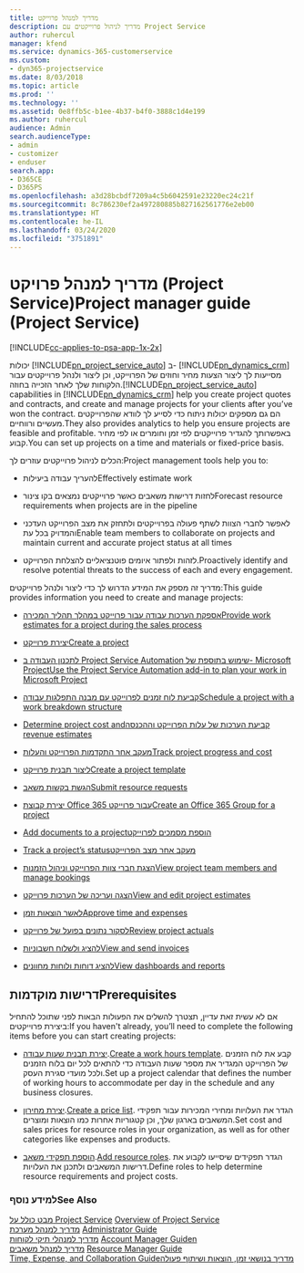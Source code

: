 ```yaml
---
title: מדריך למנהל פרוייקט
description: מדריך לניהול פרוייקטים עם Project Service
author: ruhercul
manager: kfend
ms.service: dynamics-365-customerservice
ms.custom:
- dyn365-projectservice
ms.date: 8/03/2018
ms.topic: article
ms.prod: ''
ms.technology: ''
ms.assetid: 0e8ffb5c-b1ee-4b37-b4f0-3888c1d4e199
ms.author: ruhercul
audience: Admin
search.audienceType:
- admin
- customizer
- enduser
search.app:
- D365CE
- D365PS
ms.openlocfilehash: a3d28bcbdf7209a4c5b6042591e23220ec24c21f
ms.sourcegitcommit: 8c786230ef2a497280885b827162561776e2eb00
ms.translationtype: HT
ms.contentlocale: he-IL
ms.lasthandoff: 03/24/2020
ms.locfileid: "3751891"
---
```

# <a name="project-manager-guide-project-service"></a><span data-ttu-id="762bb-103">מדריך למנהל פרויקט (Project Service)</span><span class="sxs-lookup"><span data-stu-id="762bb-103">Project manager guide (Project Service)</span></span>

[!INCLUDE[cc-applies-to-psa-app-1x-2x](../includes/cc-applies-to-psa-app-1x-2x.md)]

<span data-ttu-id="762bb-104">יכולות [!INCLUDE[pn_project_service_auto](../includes/pn-project-service-auto.md)] ב- [!INCLUDE[pn_dynamics_crm](../includes/pn-dynamics-crm.md)] מסייעות לך ליצור הצעות מחיר וחוזים של הפרוייקט, וכן ליצור ולנהל פרוייקטים עבור הלקוחות שלך לאחר הזכייה בחוזה.</span><span class="sxs-lookup"><span data-stu-id="762bb-104">[!INCLUDE[pn_project_service_auto](../includes/pn-project-service-auto.md)] capabilities in [!INCLUDE[pn_dynamics_crm](../includes/pn-dynamics-crm.md)] help you create project quotes and contracts, and create and manage projects for your clients after you’ve won the contract.</span></span> <span data-ttu-id="762bb-105">הם גם מספקים יכולות ניתוח כדי לסייע לך לוודא שהפרוייקטים מעשיים ורווחיים.</span><span class="sxs-lookup"><span data-stu-id="762bb-105">They also provides analytics to help you ensure projects are feasible and profitable.</span></span> <span data-ttu-id="762bb-106">באפשרותך להגדיר פרוייקטים לפי זמן וחומרים או לפי מחיר קבוע.</span><span class="sxs-lookup"><span data-stu-id="762bb-106">You can set up projects on a time and materials or fixed-price basis.</span></span>  
  
 <span data-ttu-id="762bb-107">הכלים לניהול פרוייקטים עוזרים לך:</span><span class="sxs-lookup"><span data-stu-id="762bb-107">Project management tools help you to:</span></span>  
  
-   <span data-ttu-id="762bb-108">להעריך עבודה ביעילות</span><span class="sxs-lookup"><span data-stu-id="762bb-108">Effectively estimate work</span></span>  
  
-   <span data-ttu-id="762bb-109">לחזות דרישות משאבים כאשר פרוייקטים נמצאים בקו צינור</span><span class="sxs-lookup"><span data-stu-id="762bb-109">Forecast resource requirements when projects are in the pipeline</span></span>  
  
-   <span data-ttu-id="762bb-110">לאפשר לחברי הצוות לשתף פעולה בפרוייקטים ולתחזק את מצב הפרוייקט העדכני והמדויק בכל עת</span><span class="sxs-lookup"><span data-stu-id="762bb-110">Enable team members to collaborate on projects and maintain current and accurate project status at all times</span></span>  
  
-   <span data-ttu-id="762bb-111">לזהות ולפתור איומים פוטנציאליים להצלחת הפרוייקט.</span><span class="sxs-lookup"><span data-stu-id="762bb-111">Proactively identify and resolve potential threats to the success of each and every engagement.</span></span>  
  
<span data-ttu-id="762bb-112">מדריך זה מספק את המידע הדרוש לך כדי ליצור ולנהל פרוייקטים:</span><span class="sxs-lookup"><span data-stu-id="762bb-112">This guide provides information you need to create and manage projects:</span></span>  
  
-   [<span data-ttu-id="762bb-113">אספקת הערכות עבודה עבור פרוייקט במהלך תהליך המכירה</span><span class="sxs-lookup"><span data-stu-id="762bb-113">Provide work estimates for a project during the sales process</span></span>](../project-service/provide-estimates-project-during-sales-process.md)  
  
-   [<span data-ttu-id="762bb-114">יצירת פרוייקט</span><span class="sxs-lookup"><span data-stu-id="762bb-114">Create a project</span></span>](../project-service/create-project.md)  
  
-   [<span data-ttu-id="762bb-115">שימוש בתוספת של ‏‫Project Service Automation‬ לתכנון העבודה ב- Microsoft Project</span><span class="sxs-lookup"><span data-stu-id="762bb-115">Use the Project Service Automation add-in to plan your work in Microsoft Project</span></span>](../project-service/add-plan-work-microsoft-project.md)  
  
-   [<span data-ttu-id="762bb-116">קביעת לוח זמנים לפרוייקט עם מבנה התפלגות עבודה</span><span class="sxs-lookup"><span data-stu-id="762bb-116">Schedule a project with a work breakdown structure</span></span>](../project-service/schedule-project-work-breakdown-structure.md)  
  
-   [<span data-ttu-id="762bb-117">‏‫‏‫קביעת הערכות של עלות הפרוייקט וההכנסה</span><span class="sxs-lookup"><span data-stu-id="762bb-117">Determine project cost and revenue estimates</span></span>](../project-service/determine-project-cost-revenue-estimates.md)  
  
-   [<span data-ttu-id="762bb-118">מעקב אחר התקדמות הפרוייקט והעלות</span><span class="sxs-lookup"><span data-stu-id="762bb-118">Track project progress and cost</span></span>](../project-service/track-project-progress-cost.md)  
  
-   [<span data-ttu-id="762bb-119">ליצור תבנית פרוייקט</span><span class="sxs-lookup"><span data-stu-id="762bb-119">Create a project template</span></span>](../project-service/create-project-template.md)  
  
-   [<span data-ttu-id="762bb-120">הגשת בקשות משאב</span><span class="sxs-lookup"><span data-stu-id="762bb-120">Submit resource requests</span></span>](../project-service/submit-resource-requests.md)  
  
-   [<span data-ttu-id="762bb-121">יצירת קבוצת Office 365 עבור פרוייקט</span><span class="sxs-lookup"><span data-stu-id="762bb-121">Create an Office 365 Group for a project</span></span>](../project-service/create-office-365-group-project.md)  
  
-   [<span data-ttu-id="762bb-122">‏‫הוספת מסמכים לפרוייקט</span><span class="sxs-lookup"><span data-stu-id="762bb-122">Add documents to a project</span></span>](../project-service/add-documents-project.md)  
  
-   [<span data-ttu-id="762bb-123">‏‫מעקב אחר מצב הפרוייקט</span><span class="sxs-lookup"><span data-stu-id="762bb-123">Track a project’s status</span></span>](../project-service/track-project-status.md)  
  
-   [<span data-ttu-id="762bb-124">הצגת חברי צוות הפרוייקט וניהול הזמנות</span><span class="sxs-lookup"><span data-stu-id="762bb-124">View project team members and manage bookings</span></span>](../project-service/view-project-team-members-manage-bookings.md)  
  
-   [<span data-ttu-id="762bb-125">הצגה ועריכה של הערכות פרוייקט</span><span class="sxs-lookup"><span data-stu-id="762bb-125">View and edit project estimates</span></span>](../project-service/view-edit-project-estimates.md)  
  
-   [<span data-ttu-id="762bb-126">לאשר הוצאות וזמן</span><span class="sxs-lookup"><span data-stu-id="762bb-126">Approve time and expenses</span></span>](../project-service/approve-time-expenses.md)  
  
-   [<span data-ttu-id="762bb-127">לסקור נתונים בפועל של פרוייקט</span><span class="sxs-lookup"><span data-stu-id="762bb-127">Review project actuals</span></span>](../project-service/review-project-actuals.md)  
  
-   [<span data-ttu-id="762bb-128">להציג ולשלוח חשבוניות</span><span class="sxs-lookup"><span data-stu-id="762bb-128">View and send invoices</span></span>](../project-service/view-send-invoices.md)  
  
-   [<span data-ttu-id="762bb-129">להציג דוחות ולוחות מחוונים</span><span class="sxs-lookup"><span data-stu-id="762bb-129">View dashboards and reports</span></span>](../project-service/view-dashboards-reports.md)  
  
## <a name="prerequisites"></a><span data-ttu-id="762bb-130">דרישות מוקדמות</span><span class="sxs-lookup"><span data-stu-id="762bb-130">Prerequisites</span></span>  
 <span data-ttu-id="762bb-131">אם לא עשית זאת עדיין, תצטרך להשלים את הפעולות הבאות לפני שתוכל להתחיל ביצירת פרוייקטים:</span><span class="sxs-lookup"><span data-stu-id="762bb-131">If you haven't already, you’ll need to complete the following items before you can start creating projects:</span></span>  
  
-   <span data-ttu-id="762bb-132">[יצירת תבנית שעות עבודה](../project-service/create-work-hours-template.md).</span><span class="sxs-lookup"><span data-stu-id="762bb-132">[Create a work hours template](../project-service/create-work-hours-template.md).</span></span> <span data-ttu-id="762bb-133">קבע את לוח הזמנים של הפרוייקט המגדיר את מספר שעות העבודה כדי להתאים לכל יום בלוח הזמנים ולכל מועדי סגירת העסק.</span><span class="sxs-lookup"><span data-stu-id="762bb-133">Set up a project calendar that defines the number of working hours to accommodate per day in the schedule and any business closures.</span></span>  
  
-   <span data-ttu-id="762bb-134">[יצירת מחירון](../project-service/create-price-list.md).</span><span class="sxs-lookup"><span data-stu-id="762bb-134">[Create a price list](../project-service/create-price-list.md).</span></span> <span data-ttu-id="762bb-135">הגדר את העלויות ומחירי המכירות עבור תפקידי המשאבים בארגון שלך, וכן קטגוריות אחרות כמו הוצאות ומוצרים.</span><span class="sxs-lookup"><span data-stu-id="762bb-135">Set cost and sales prices for resource roles in your organization, as well as for other categories like expenses and products.</span></span>  
  
-   <span data-ttu-id="762bb-136">[הוספת תפקידי משאב](../project-service/add-resource-roles.md).</span><span class="sxs-lookup"><span data-stu-id="762bb-136">[Add resource roles](../project-service/add-resource-roles.md).</span></span> <span data-ttu-id="762bb-137">הגדר תפקידים שיסייעו לקבוע את דרישות המשאבים ולתכנן את העלויות.</span><span class="sxs-lookup"><span data-stu-id="762bb-137">Define roles to help determine resource requirements and project costs.</span></span>  
  
### <a name="see-also"></a><span data-ttu-id="762bb-138">למידע נוסף</span><span class="sxs-lookup"><span data-stu-id="762bb-138">See Also</span></span>  
 <span data-ttu-id="762bb-139">[מבט כולל על Project Service](../project-service/overview.md) </span><span class="sxs-lookup"><span data-stu-id="762bb-139">[Overview of Project Service](../project-service/overview.md) </span></span>  
 <span data-ttu-id="762bb-140">[מדריך למנהל מערכת](../project-service/admin-guide.md) </span><span class="sxs-lookup"><span data-stu-id="762bb-140">[Administrator Guide](../project-service/admin-guide.md) </span></span>  
 <span data-ttu-id="762bb-141">[מדריך למנהלי תיקי לקוחות](../project-service/account-manager-guide.md) </span><span class="sxs-lookup"><span data-stu-id="762bb-141">[Account Manager Guiden](../project-service/account-manager-guide.md) </span></span>  
 <span data-ttu-id="762bb-142">[מדריך למנהל משאבים](../project-service/resource-manager-guide.md) </span><span class="sxs-lookup"><span data-stu-id="762bb-142">[Resource Manager Guide](../project-service/resource-manager-guide.md) </span></span>  
 [<span data-ttu-id="762bb-143">‏‫מדריך בנושאי זמן, הוצאות ושיתוף פעולה</span><span class="sxs-lookup"><span data-stu-id="762bb-143">Time, Expense, and Collaboration Guide</span></span>](../project-service/time-expense-collaboration-guide.md)

